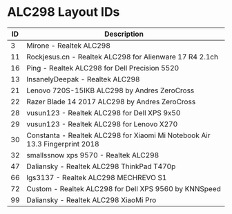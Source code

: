# ALC298 Layout IDs

| ID | Description |
|---|---|
| 3 | Mirone - Realtek ALC298 |
| 11 | Rockjesus.cn - Realtek ALC298 for Alienware 17 R4 2.1ch |
| 16 | Ping - Realtek ALC298 for Dell Precision 5520 |
| 13 | InsanelyDeepak - Realtek ALC298 |
| 21 | Lenovo 720S-15IKB ALC298 by Andres ZeroCross |
| 22 | Razer Blade 14 2017 ALC298 by Andres ZeroCross |
| 28 | vusun123 - Realtek ALC298 for Dell XPS 9x50 |
| 29 | vusun123 - Realtek ALC298 for Lenovo X270 |
| 30 | Constanta - Realtek ALC298 for Xiaomi Mi Notebook Air 13.3 Fingerprint 2018 |
| 32 | smallssnow xps 9570 - Realtek ALC298 |
| 47 | Daliansky - Realtek ALC298 ThinkPad T470p |
| 66 | lgs3137 - Realtek ALC298 MECHREVO S1 |
| 72 | Custom - Realtek ALC298 for Dell XPS 9560 by KNNSpeed |
| 99 | Daliansky - Realtek ALC298 XiaoMi Pro |
